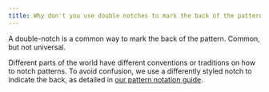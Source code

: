 ```yaml
---
title: Why don't you use double notches to mark the back of the pattern?
---
```


A double-notch is a common way to mark the back of the pattern. Common, but not universal.

Different parts of the world have different conventions or traditions on how to notch patterns.
To avoid confusion, we use a differently styled notch to indicate the back,
as detailed in [our pattern notation guide][1].

[1]:/docs/various/notation/
